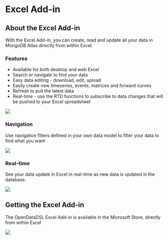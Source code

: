 # Excel Add-in

## About the Excel Add-in
With the Excel Add-in, you can create, read and update all your data in MongoDB Atlas directly from within Excel.

### Features
* Available for both desktop and web Excel
* Search or navigate to find your data
* Easy data editing - download, edit, upload
* Easily create new timeseries, events, matrices and forward curves
* Refresh to pull the latest data
* Real-time - use the RTD functions to subscribe to data changes that will be pushed to your Excel spreadsheet

![](/img/excel/menu.png)

### Navigation
Use navigation filters defined in your own data model to filter your data to find what you want

![](/img/excel/navigate.png)

### Real-time
See your data update in Excel in real-time as new data is updated in the database.

![](/videos/ExcelRT.gif)


## Getting the Excel Add-in
The OpenDataDSL Excel Add-in is available in the Microsoft Store, directly from within Excel

![](/img/excel/install2.png)
